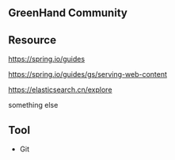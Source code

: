 ## GreenHand Community

## Resource
https://spring.io/guides

https://spring.io/guides/gs/serving-web-content

https://elasticsearch.cn/explore

something else
## Tool
- Git